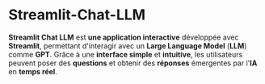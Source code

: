 # Streamlit-Chat-LLM
**Streamlit Chat LLM** est **une application interactive** développée avec **Streamlit**, permettant d'interagir avec un **Large Language Model** (**LLM**) comme **GPT**. Grâce à une **interface simple** et **intuitive**, les utilisateurs peuvent poser des **questions** et obtenir des **réponses** émergentes par l'**IA** en **temps réel**.
